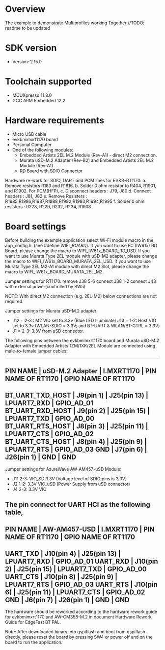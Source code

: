 Overview
========
The example to demonstrate Multiprofiles working Together
//TODO: readme to be updated

SDK version
===========
- Version: 2.15.0

Toolchain supported
===================
- MCUXpresso  11.8.0
- GCC ARM Embedded  12.2

Hardware requirements
=====================
- Micro USB cable
- evkbmimxrt1170 board
- Personal Computer
- One of the following modules:
	- Embedded Artists 2EL M.2 Module (Rev-A1) - direct M2 connection.
	- Murata uSD-M.2 Adapter (Rev-B2) and Embedded Artists 2EL M.2 Module (Rev-A1)
	- RD Board with SDIO Connector

Hardware re-work for SDIO, UART and PCM lines for EVKB-RT1170:
a. Remove resistors R183 and R1816.
b. Solder 0 ohm resistor to R404, R1901, and R1902.
For PCM(HFP), 
c. Disconnect headers : J79, J80
d. Connect headers : J81, J82
e. Remove Resisters : R1985,R1986,R1987,R1988,R1992,R1993,R1994,R1995
f. Solder 0 ohm resisters : R228, R229, R232, R234, R1903

Board settings
==============
Before building the example application select Wi-Fi module macro in the app_config.h. (see #define WIFI_<SoC Name>_BOARD_<Module Name>).
If you want to use FC (IW61x) RD Board, please change the macro to WIFI_IW61x_BOARD_RD_USD.
If you want to use Murata Type 2EL module with uSD-M2 adapter, please change the macro to WIFI_IW61x_BOARD_MURATA_2EL_USD.
If you want to use Murata Type 2EL M2-A1 module with direct M2 Slot, please change the macro to WIFI_IW61x_BOARD_MURATA_2EL_M2.

Jumper settings for RT1170:
remove  J38 5-6
connect J38 1-2
connect J43 with external power(controlled by SW5)

NOTE: With direct M2 connection (e.g. 2EL-M2) below connections are not required.

Jumper settings for Murata uSD-M.2 adapter:
  - J12 = 2-3 : M2 VIO set to 3.3v (Blue LED Illuminate)
    J13 = 1-2:  Host VIO set to 3.3v (WLAN-SDIO = 3.3V; and BT-UART & WLAN/BT-CTRL = 3.3V)
  - J1  = 2-3:  3.3V from uSD connector.

The following pins between the evkbmimxrt1170 board and Murata uSD-M.2 Adapter with Embedded Artists 1ZM/1XK/2EL Module are connected using male-to-female jumper cables:

----------------------------------------------------------------------------------------------
PIN NAME         | uSD-M.2 Adapter |   I.MXRT1170    | PIN NAME OF RT1170 | GPIO NAME OF RT1170
----------------------------------------------------------------------------------------------
BT_UART_TXD_HOST |  J9(pin 1)  	   |   J25(pin 13)   |    LPUART7_RXD     | GPIO_AD_01
BT_UART_RXD_HOST |  J9(pin 2)  	   |   J25(pin 15)   |    LPUART7_TXD     | GPIO_AD_00
BT_UART_RTS_HOST |  J8(pin 3)  	   |   J25(pin 11)   |    LPUART7_CTS     | GPIO_AD_02
BT_UART_CTS_HOST |  J8(pin 4)  	   |   J25(pin 9)    |    LPUART7_RTS     | GPIO_AD_03
GND				       |  J7(pin 6)  	   |   J26(pin 1)    |    GND		          | GND
----------------------------------------------------------------------------------------------

Jumper settings for AzureWave AW-AM457-uSD Module:
  - J11 2-3: VIO_SD 3.3V (Voltage level of SDIO pins is 3.3V)
  - J2  1-2: 3.3V VIO_uSD (Power Supply from uSD connector)
  - J4  2-3: 3.3V VIO

The pin connect for UART HCI as the following table,
------------------------------------------------------------------------------------
PIN NAME | AW-AM457-USD |   I.MXRT1170  | PIN NAME OF RT1170 | GPIO NAME OF RT1170
------------------------------------------------------------------------------------
UART_TXD |  J10(pin 4)  |   J25(pin 13)   |    LPUART7_RXD     | GPIO_AD_01
UART_RXD |  J10(pin 2)  |   J25(pin 15)   |    LPUART7_TXD     | GPIO_AD_00
UART_CTS |  J10(pin 8)  |   J25(pin 9)    |    LPUART7_RTS     | GPIO_AD_03
UART_RTS |  J10(pin 6)  |   J25(pin 11)   |    LPUART7_CTS     | GPIO_AD_02
GND      |  J6(pin 7)   |   J26(pin 1)    |    GND             | GND
------------------------------------------------------------------------------------

The hardware should be reworked according to the hardware rework guide for evkbmimxrt1170 and AW-CM358-M.2 in document Hardware Rework Guide for EdgeFast BT PAL.

Note:
After downloaded binary into qspiflash and boot from qspiflash directly, 
please reset the board by pressing SW4 or power off and on the board to run the application.
